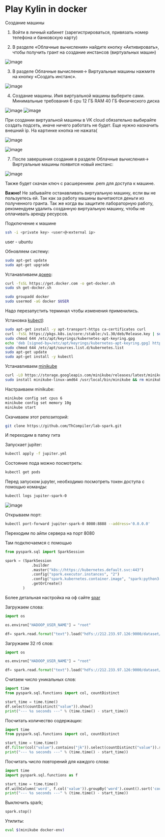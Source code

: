 # Play Kylin in docker


Создание машины

1) Войти в личный кабинет (зарегистрироваться, привязать номер телефона и банковскую карту)

2) В разделе «Облачные вычисления» найдите кнопку «Активировать», чтобы получить грант на создание инстансов (виртуальных машин)

![image](https://github.com/ThCompiler/lab-spark/assets/48956541/911e71c2-8e4d-4fd1-a8d6-5bc6cfe11285)

3) В разделе Облачные вычисления-> Виртуальные машины нажмите на кнопку «Создать инстанс».

![image](https://github.com/ThCompiler/lab-spark/assets/48956541/98d09d2e-2a86-4640-85f2-95f8361bcfc6)


4) Создание машины. Имя виртуальной машины выберите сами.
Минимальные требования
6 cpu
12 ГБ RAM
40 ГБ Физического диска

![image](https://github.com/ThCompiler/lab-spark/assets/48956541/a3c01d46-ffe6-4b6b-bdb9-e7935013ba1f)
![image](https://github.com/ThCompiler/lab-spark/assets/48956541/4985e57d-f65c-426e-83be-96f515b97b17)


При создании виртуальной машины в VK cloud обязательно выбирайте создать подсеть, иначе ничего работать не будет. Еще нужно назначить внешний ip. На картинке кнопка не нажата(

![image](https://github.com/ThCompiler/lab-spark/assets/48956541/26847c2b-0d88-4c1d-9b80-ad34e9ca0f0a)

![image](https://github.com/ThCompiler/lab-spark/assets/48956541/83921001-1083-4aef-a45a-2f5dca9eaa1d)

7) После завершения создания в разделе Облачные вычисления-> Виртуальные машины появится новый инстанс:

![image](https://github.com/ThCompiler/lab-spark/assets/48956541/58d1a3b2-1815-4d36-96c5-bf800c114a97)

Также будет скачан ключ с расшерением .pem для доступа к машине.

**Важно!** Не забывайте останавливать виртуальную машину, если вы не пользуетесь ей. Так как за работу машины вычитаются деньги из полученного гранта. Так же когда вы защитите лабораторную работу, рекомендуем удалить созданную виртуальную машину, чтобы не оплачивать аренду ресурсов.

Подключение к машине 
```bash
ssh -i <private key> <user>@<external ip>
```
user - ubuntu

Обновляем систему:
```bash
sudo apt-get update
sudo apt-get upgrade
```


Устанавливаем [докер](https://docs.docker.com/engine/install/ubuntu/):

```bash
curl -fsSL https://get.docker.com -o get-docker.sh
sudo sh get-docker.sh

sudo groupadd docker
sudo usermod -aG docker $USER
```

Надо перезапустить терминал чтобы изменения применились.

Установка [kubectl](https://kubernetes.io/docs/tasks/tools/install-kubectl-linux/):
```bash
sudo apt-get install -y apt-transport-https ca-certificates curl
curl -fsSL https://pkgs.k8s.io/core:/stable:/v1.30/deb/Release.key | sudo gpg --dearmor -o /etc/apt/keyrings/kubernetes-apt-keyring.gpg
sudo chmod 644 /etc/apt/keyrings/kubernetes-apt-keyring.gpg
echo 'deb [signed-by=/etc/apt/keyrings/kubernetes-apt-keyring.gpg] https://pkgs.k8s.io/core:/stable:/v1.30/deb/ /' | sudo tee /etc/apt/sources.list.d/kubernetes.list
sudo chmod 644 /etc/apt/sources.list.d/kubernetes.list
sudo apt-get update
sudo apt-get install -y kubectl
```

Устанавливаем [minikube](https://minikube.sigs.k8s.io/docs/start/)
```bash
curl -LO https://storage.googleapis.com/minikube/releases/latest/minikube-linux-amd64
sudo install minikube-linux-amd64 /usr/local/bin/minikube && rm minikube-linux-amd64
```

Настраиваем minikube:
```bash
minikube config set cpus 6
minikube config set memory 10g
minikube start
```

Скачиваем этот репозиторий:
```bash
git clone https://github.com/ThCompiler/lab-spark.git
```

И переходим в папку гита

Запускает jupiter:
```bash
kubectl apply -f jupiter.yml
```

Состояние пода можно посмотреть:
```bash
kubectl get pods
```

Перед запуском jupyter, необходимо посмотреть токен доступа с помощью команды:
```bash
kubectl logs jupiter-spark-0
```

![image](https://github.com/ThCompiler/lab-spark/assets/48956541/ec427814-f12f-48e6-a08b-2731d42fbeab)


Открываем порт:
```bash
kubectl port-forward jupiter-spark-0 8080:8888 --address='0.0.0.0'
```

Переходим по айпи сервера на порт 8080

Там подключаемся с помощью
```python
from pyspark.sql import SparkSession

spark = (SparkSession
            .builder
            .master("k8s://https://kubernetes.default.svc:443")
            .config("spark.executor.instances", "2")
            .config("spark.kubernetes.container.image", "spark:python3-java17")
            .getOrCreate()
        )
```

Более детальная настройка на оф сайте [spar](https://spark.apache.org/docs/latest/running-on-kubernetes.html)

Загружаем слова:

```python
import os

os.environ["HADOOP_USER_NAME"] = "root"

df= spark.read.format("text").load("hdfs://212.233.97.126:9000/dataset/words_1.txt")
```

Загружаем 32 гб слов:

```python
import os

os.environ["HADOOP_USER_NAME"] = "root"

df= spark.read.format("text").load("hdfs://212.233.97.126:9000/dataset/words_32.txt")
```

Считаем число уникальных слов:

```python
import time
from pyspark.sql.functions import col, countDistinct

start_time = time.time()
df.select(countDistinct("value")).show()
print("--- %s seconds ---" % (time.time() - start_time))
```

Посчитать количество содержащих:

```python
import time
from pyspark.sql.functions import col, countDistinct

start_time = time.time()
df.filter(col("value").contains("jk")).select(countDistinct("value")).show()
print("--- %s seconds ---" % (time.time() - start_time))
```

Посчитать число повторений для каждого слова:

```python
import time
import pyspark.sql.functions as f

start_time = time.time()
df.withColumn('word', f.col('value')).groupBy('word').count().sort('count', ascending=False).show()
print("--- %s seconds ---" % (time.time() - start_time))
```

Выключить spark;

```python
spark.stop()
```

Утилиты:
```bash
eval $(minikube docker-env)
```
